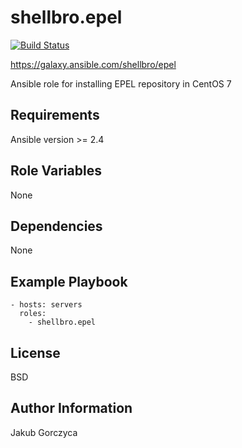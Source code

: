shellbro.epel
=============

[![Build Status](https://travis-ci.org/shellbro/ansible-role-epel.svg?branch=master)](https://travis-ci.org/shellbro/ansible-role-epel)

https://galaxy.ansible.com/shellbro/epel

Ansible role for installing EPEL repository in CentOS 7

Requirements
------------

Ansible version >= 2.4

Role Variables
--------------

None

Dependencies
------------

None

Example Playbook
----------------

    - hosts: servers
      roles:
        - shellbro.epel

License
-------

BSD

Author Information
------------------

Jakub Gorczyca
